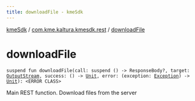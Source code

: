 ```yaml
---
title: downloadFile - kmeSdk
---
```


[kmeSdk](../index.html) / [com.kme.kaltura.kmesdk.rest](index.html) / [downloadFile](./download-file.html)

# downloadFile

`suspend fun downloadFile(call: suspend () -> ResponseBody?, target: `[`OutputStream`](https://developer.android.com/reference/java/io/OutputStream.html)`, success: () -> `[`Unit`](https://kotlinlang.org/api/latest/jvm/stdlib/kotlin/-unit/index.html)`, error: (exception: `[`Exception`](https://developer.android.com/reference/java/lang/Exception.html)`) -> `[`Unit`](https://kotlinlang.org/api/latest/jvm/stdlib/kotlin/-unit/index.html)`): <ERROR CLASS>`

Main REST function. Download files from the server

